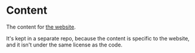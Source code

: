 # Content

The content for [the website](https://codeselfstudy.com/).

It's kept in a separate repo, because the content is specific to the website, and it isn't under the same license as the code.
